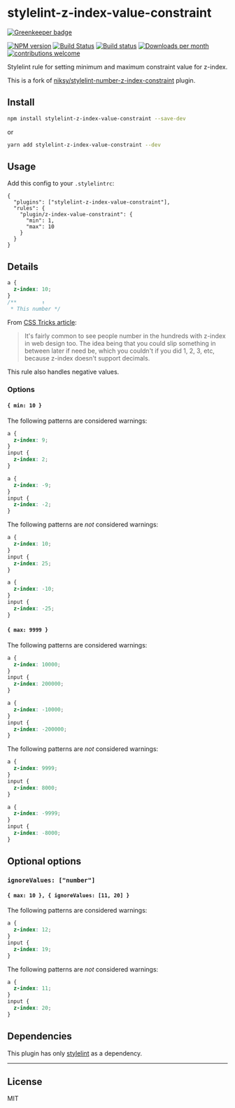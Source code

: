 # stylelint-z-index-value-constraint

[![Greenkeeper badge](https://badges.greenkeeper.io/kristerkari/stylelint-z-index-value-constraint.svg)](https://greenkeeper.io/)

[![NPM version](https://img.shields.io/npm/v/stylelint-z-index-value-constraint.svg)](https://www.npmjs.com/package/stylelint-z-index-value-constraint)
[![Build Status](https://travis-ci.org/kristerkari/stylelint-z-index-value-constraint.svg?branch=master)](https://travis-ci.org/kristerkari/stylelint-z-index-value-constraint)
[![Build status](https://ci.appveyor.com/api/projects/status/uuutq5xq74a8ko4i/branch/master?svg=true)](https://ci.appveyor.com/project/kristerkari/stylelint-z-index-value-constraint/branch/master)
[![Downloads per month](https://img.shields.io/npm/dm/stylelint-z-index-value-constraint.svg)](http://npmcharts.com/compare/stylelint-z-index-value-constraint)
[![contributions welcome](https://img.shields.io/badge/contributions-welcome-brightgreen.svg?style=flat)](https://egghead.io/courses/how-to-contribute-to-an-open-source-project-on-github)

Stylelint rule for setting minimum and maximum constraint value for z-index.

This is a fork of [niksy/stylelint-number-z-index-constraint](https://github.com/niksy/stylelint-number-z-index-constraint) plugin.

## Install

```sh
npm install stylelint-z-index-value-constraint --save-dev
```

or

```sh
yarn add stylelint-z-index-value-constraint --dev
```

## Usage

Add this config to your `.stylelintrc`:

```
{
  "plugins": ["stylelint-z-index-value-constraint"],
  "rules": {
    "plugin/z-index-value-constraint": {
      "min": 1,
      "max": 10
    }
  }
}
```

## Details

```css
a {
  z-index: 10;
}
/**        ↑
 * This number */
```

From [CSS Tricks article](https://css-tricks.com/handling-z-index/):

> It's fairly common to see people number in the hundreds with z-index in web design too. The idea being that you could slip something in between later if need be, which you couldn't if you did 1, 2, 3, etc, because z-index doesn't support decimals.

This rule also handles negative values.

### Options

#### `{ min: 10 }`

The following patterns are considered warnings:

```css
a {
  z-index: 9;
}
input {
  z-index: 2;
}
```

```css
a {
  z-index: -9;
}
input {
  z-index: -2;
}
```

The following patterns are _not_ considered warnings:

```css
a {
  z-index: 10;
}
input {
  z-index: 25;
}
```

```css
a {
  z-index: -10;
}
input {
  z-index: -25;
}
```

#### `{ max: 9999 }`

The following patterns are considered warnings:

```css
a {
  z-index: 10000;
}
input {
  z-index: 200000;
}
```

```css
a {
  z-index: -10000;
}
input {
  z-index: -200000;
}
```

The following patterns are _not_ considered warnings:

```css
a {
  z-index: 9999;
}
input {
  z-index: 8000;
}
```

```css
a {
  z-index: -9999;
}
input {
  z-index: -8000;
}
```

## Optional options

### `ignoreValues: ["number"]`

#### `{ max: 10 }, { ignoreValues: [11, 20] }`

The following patterns are considered warnings:

```css
a {
  z-index: 12;
}
input {
  z-index: 19;
}
```

The following patterns are _not_ considered warnings:

```css
a {
  z-index: 11;
}
input {
  z-index: 20;
}
```

## Dependencies

This plugin has only [stylelint](https://github.com/stylelint/stylelint) as a dependency.

---

## License

MIT
